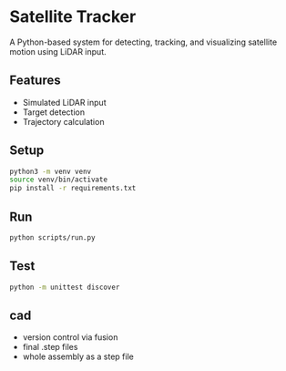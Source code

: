 # Satellite Tracker

A Python-based system for detecting, tracking, and visualizing satellite motion using LiDAR input.

## Features
- Simulated LiDAR input
- Target detection
- Trajectory calculation

## Setup

```bash
python3 -m venv venv
source venv/bin/activate
pip install -r requirements.txt
```

## Run

```bash
python scripts/run.py
```

## Test

```bash
python -m unittest discover
```

## cad 
- version control via fusion
- final .step files 
- whole assembly as a step file